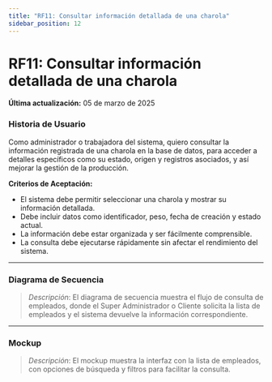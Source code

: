 ```yaml
---
title: "RF11: Consultar información detallada de una charola"  
sidebar_position: 12
---
```


# RF11: Consultar información detallada de una charola

**Última actualización:** 05 de marzo de 2025

### Historia de Usuario
Como administrador o trabajadora del sistema, quiero consultar la información registrada de una charola en la base de datos, para acceder a detalles específicos como su estado, origen y registros asociados, y así mejorar la gestión de la producción.


  **Criterios de Aceptación:**
  - El sistema debe permitir seleccionar una charola y mostrar su información detallada.
  - Debe incluir datos como identificador, peso, fecha de creación y estado actual.
  - La información debe estar organizada y ser fácilmente comprensible.
  - La consulta debe ejecutarse rápidamente sin afectar el rendimiento del sistema.

---

### Diagrama de Secuencia

> *Descripción*: El diagrama de secuencia muestra el flujo de consulta de empleados, donde el Super Administrador o Cliente solicita la lista de empleados y el sistema devuelve la información correspondiente.

---

### Mockup

> *Descripción*: El mockup muestra la interfaz con la lista de empleados, con opciones de búsqueda y filtros para facilitar la consulta.
